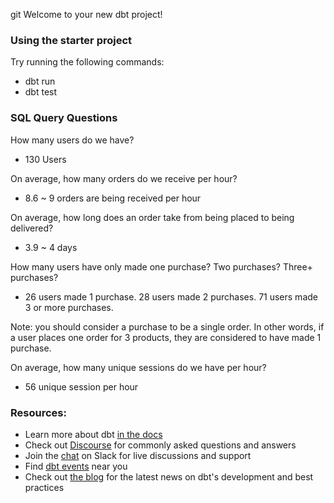 git Welcome to your new dbt project!

### Using the starter project

Try running the following commands:
- dbt run
- dbt test

### SQL Query Questions ###

How many users do we have?
  - 130 Users

On average, how many orders do we receive per hour?
  - 8.6 ~ 9 orders are being received per hour

  
On average, how long does an order take from being placed to being delivered?
  - 3.9 ~ 4 days

How many users have only made one purchase? Two purchases? Three+ purchases?
  - 26 users made 1 purchase. 28 users made 2 purchases. 71 users made 3 or more purchases.

Note: you should consider a purchase to be a single order. In other words, if a user places one order for 3 products, they are considered to have made 1 purchase.

On average, how many unique sessions do we have per hour?
  - 56 unique session per hour

### Resources:
- Learn more about dbt [in the docs](https://docs.getdbt.com/docs/introduction)
- Check out [Discourse](https://discourse.getdbt.com/) for commonly asked questions and answers
- Join the [chat](https://community.getdbt.com/) on Slack for live discussions and support
- Find [dbt events](https://events.getdbt.com) near you
- Check out [the blog](https://blog.getdbt.com/) for the latest news on dbt's development and best practices
